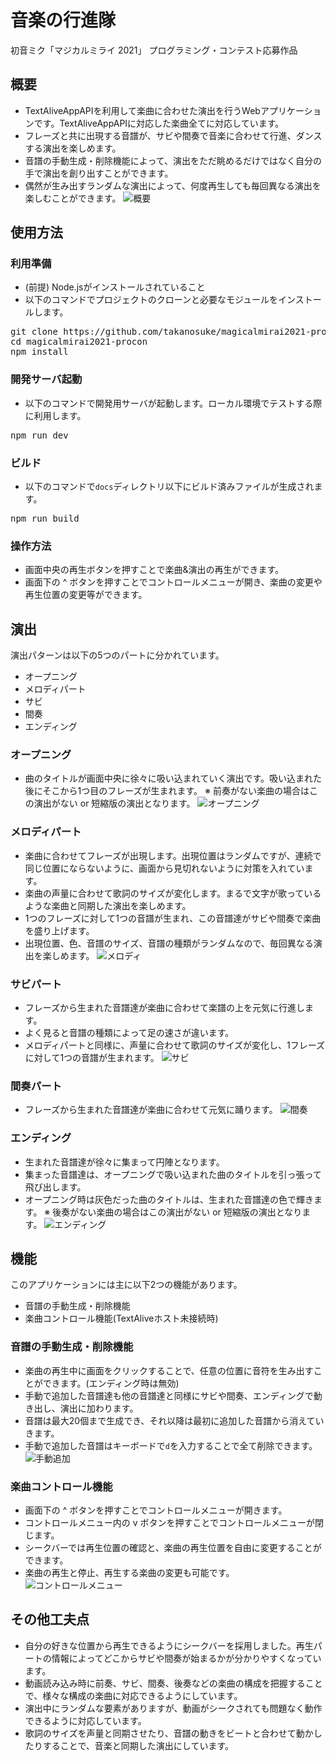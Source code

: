 # 音楽の行進隊
初音ミク「マジカルミライ 2021」 プログラミング・コンテスト応募作品

## 概要
* TextAliveAppAPIを利用して楽曲に合わせた演出を行うWebアプリケーションです。TextAliveAppAPIに対応した楽曲全てに対応しています。
* フレーズと共に出現する音譜が、サビや間奏で音楽に合わせて行進、ダンスする演出を楽しめます。
* 音譜の手動生成・削除機能によって、演出をただ眺めるだけではなく自分の手で演出を創り出すことができます。
* 偶然が生み出すランダムな演出によって、何度再生しても毎回異なる演出を楽しむことができます。
![概要](https://user-images.githubusercontent.com/38162502/135104803-7e1e9d42-7b06-4401-8c62-17a81e3f1aae.png)


## 使用方法
### 利用準備
* (前提) Node.jsがインストールされていること
* 以下のコマンドでプロジェクトのクローンと必要なモジュールをインストールします。
<pre>
git clone https://github.com/takanosuke/magicalmirai2021-procon.git
cd magicalmirai2021-procon
npm install
</pre>

### 開発サーバ起動
* 以下のコマンドで開発用サーバが起動します。ローカル環境でテストする際に利用します。
<pre>
npm run dev
</pre>

### ビルド
* 以下のコマンドで<code>docs</code>ディレクトリ以下にビルド済みファイルが生成されます。
<pre>
npm run build
</pre>

### 操作方法
* 画面中央の再生ボタンを押すことで楽曲&演出の再生ができます。
* 画面下の ^ ボタンを押すことでコントロールメニューが開き、楽曲の変更や再生位置の変更等ができます。

## 演出
演出パターンは以下の5つのパートに分かれています。
* オープニング
* メロディパート
* サビ
* 間奏
* エンディング

### オープニング
* 曲のタイトルが画面中央に徐々に吸い込まれていく演出です。吸い込まれた後にそこから1つ目のフレーズが生まれます。
※ 前奏がない楽曲の場合はこの演出がない or 短縮版の演出となります。
![オープニング](https://user-images.githubusercontent.com/38162502/135092518-d697801b-3b89-4f6f-a1fd-f366338de3ae.gif)

### メロディパート
* 楽曲に合わせてフレーズが出現します。出現位置はランダムですが、連続で同じ位置にならないように、画面から見切れないように対策を入れています。
* 楽曲の声量に合わせて歌詞のサイズが変化します。まるで文字が歌っているような楽曲と同期した演出を楽しめます。
* 1つのフレーズに対して1つの音譜が生まれ、この音譜達がサビや間奏で楽曲を盛り上げます。
* 出現位置、色、音譜のサイズ、音譜の種類がランダムなので、毎回異なる演出を楽しめます。
![メロディ](https://user-images.githubusercontent.com/38162502/135092504-3ed32bbe-4328-40d0-8915-e69d400eb078.gif)

### サビパート
* フレーズから生まれた音譜達が楽曲に合わせて楽譜の上を元気に行進します。
* よく見ると音譜の種類によって足の速さが違います。
* メロディパートと同様に、声量に合わせて歌詞のサイズが変化し、1フレーズに対して1つの音譜が生まれます。
![サビ](https://user-images.githubusercontent.com/38162502/135092528-b05bd54a-e9d7-41bf-8301-b36729293006.gif)

### 間奏パート
* フレーズから生まれた音譜達が楽曲に合わせて元気に踊ります。
![間奏](https://user-images.githubusercontent.com/38162502/135092551-134ad959-bb4a-47c4-b4a5-bc1c7b937d13.gif)

### エンディング
* 生まれた音譜達が徐々に集まって円陣となります。
* 集まった音譜達は、オープニングで吸い込まれた曲のタイトルを引っ張って飛び出します。
* オープニング時は灰色だった曲のタイトルは、生まれた音譜達の色で輝きます。
※ 後奏がない楽曲の場合はこの演出がない or 短縮版の演出となります。
![エンディング](https://user-images.githubusercontent.com/38162502/135092785-7364203e-589c-4bc3-abe5-7843cf08c752.gif)

## 機能
このアプリケーションには主に以下2つの機能があります。
* 音譜の手動生成・削除機能
* 楽曲コントロール機能(TextAliveホスト未接続時)

### 音譜の手動生成・削除機能
* 楽曲の再生中に画面をクリックすることで、任意の位置に音符を生み出すことができます。(エンディング時は無効)
* 手動で追加した音譜達も他の音譜達と同様にサビや間奏、エンディングで動き出し、演出に加わります。
* 音譜は最大20個まで生成でき、それ以降は最初に追加した音譜から消えていきます。
* 手動で追加した音譜はキーボードで<code>d</code>を入力することで全て削除できます。
![手動追加](https://user-images.githubusercontent.com/38162502/135092544-5c6980dc-326d-41d1-ba0d-98ae74e2f164.gif)

### 楽曲コントロール機能
* 画面下の ^ ボタンを押すことでコントロールメニューが開きます。
* コントロールメニュー内の v ボタンを押すことでコントロールメニューが閉じます。
* シークバーでは再生位置の確認と、楽曲の再生位置を自由に変更することができます。
* 楽曲の再生と停止、再生する楽曲の変更も可能です。
![コントロールメニュー](https://user-images.githubusercontent.com/38162502/135092496-85865043-6c7b-4cd7-bd74-ef72243a2f17.png)

## その他工夫点
* 自分の好きな位置から再生できるようにシークバーを採用しました。再生パートの情報によってどこからサビや間奏が始まるかが分かりやすくなっています。
* 動画読み込み時に前奏、サビ、間奏、後奏などの楽曲の構成を把握することで、様々な構成の楽曲に対応できるようにしています。
* 演出中にランダムな要素がありますが、動画がシークされても問題なく動作できるように対応しています。
* 歌詞のサイズを声量と同期させたり、音譜の動きをビートと合わせて動かしたりすることで、音楽と同期した演出にしています。